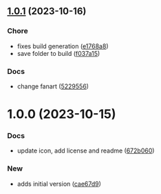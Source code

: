 ## [1.0.1](https://github.com/pustovitDmytro/areace/compare/v1.0.0...v1.0.1) (2023-10-16)


### Chore

* fixes build generation ([e1768a8](https://github.com/pustovitDmytro/areace/commit/e1768a88fed4de5a55dcc7ff4f85fdc3878bef08))
* save folder to build ([f037a15](https://github.com/pustovitDmytro/areace/commit/f037a15dd8c9a6d158a3e7eb425ed1873cb3dd27))

### Docs

* change fanart ([5229556](https://github.com/pustovitDmytro/areace/commit/5229556b70fbc3b9fb35f3ec70af386360e3d92c))

# 1.0.0 (2023-10-15)


### Docs

* update icon, add license and readme ([672b060](https://github.com/pustovitDmytro/areace/commit/672b0601dd93d97a8c7b313ad504ba13e7522390))

### New

* adds initial version ([cae67d9](https://github.com/pustovitDmytro/areace/commit/cae67d99491839424ebb65e35d35cb78e2c88768))

